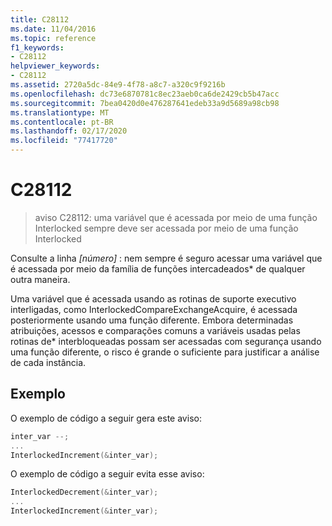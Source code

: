 ```yaml
---
title: C28112
ms.date: 11/04/2016
ms.topic: reference
f1_keywords:
- C28112
helpviewer_keywords:
- C28112
ms.assetid: 2720a5dc-84e9-4f78-a8c7-a320c9f9216b
ms.openlocfilehash: dc73e6870781c8ec23aeb0ca6de2429cb5b47acc
ms.sourcegitcommit: 7bea0420d0e476287641edeb33a9d5689a98cb98
ms.translationtype: MT
ms.contentlocale: pt-BR
ms.lasthandoff: 02/17/2020
ms.locfileid: "77417720"
---
```

# <a name="c28112"></a>C28112

> aviso C28112: uma variável que é acessada por meio de uma função Interlocked sempre deve ser acessada por meio de uma função Interlocked

Consulte a linha *[número]* : nem sempre é seguro acessar uma variável que é acessada por meio da família de funções intercadeados\* de qualquer outra maneira.

Uma variável que é acessada usando as rotinas de suporte executivo interligadas, como InterlockedCompareExchangeAcquire, é acessada posteriormente usando uma função diferente. Embora determinadas atribuições, acessos e comparações comuns a variáveis usadas pelas rotinas de\* interbloqueadas possam ser acessadas com segurança usando uma função diferente, o risco é grande o suficiente para justificar a análise de cada instância.

## <a name="example"></a>Exemplo

O exemplo de código a seguir gera este aviso:

```cpp
inter_var --;
...
InterlockedIncrement(&inter_var);
```

O exemplo de código a seguir evita esse aviso:

```cpp
InterlockedDecrement(&inter_var);
...
InterlockedIncrement(&inter_var);
```
